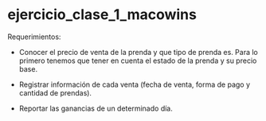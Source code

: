# ejercicio_clase_1_macowins

Requerimientos:

* Conocer el precio de venta de la prenda y que tipo de prenda es. Para lo primero tenemos que tener en cuenta el estado de la prenda y su precio base.

* Registrar información de cada venta (fecha de venta, forma de pago y cantidad de prendas).

* Reportar las ganancias de un determinado día.

